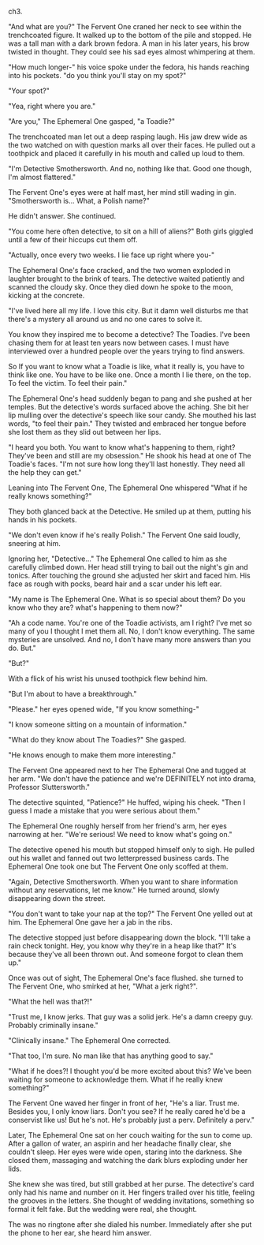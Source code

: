 ch3.

"And what are you?" The Fervent One craned her neck to see within the trenchcoated figure. It walked up to the bottom of the pile and stopped. He was a tall man with a dark brown fedora. A man in his later years, his brow twisted in thought. They could see his sad eyes almost whimpering at them.

"How much longer-" his voice spoke under the fedora, his hands reaching into his pockets. "do you think you'll stay on my spot?"

"Your spot?"

"Yea, right where you are."

"Are you," The Ephemeral One gasped, "a Toadie?"

The trenchcoated man let out a deep rasping laugh. His jaw drew wide as the two watched on with question marks all over their faces. He pulled out a toothpick and placed it carefully in his mouth and called up loud to them. 

"I'm Detective Smothersworth. And no, nothing like that. Good one though, I'm almost flattered."

The Fervent One's eyes were at half mast, her mind still wading in gin. "Smothersworth is... What, a Polish name?"

He didn't answer. She continued.

"You come here often detective, to sit on a hill of aliens?" Both girls giggled until a few of their hiccups cut them off.

"Actually, once every two weeks. I lie face up right where you-"

The Ephemeral One's face cracked, and the two women exploded in laughter brought to the brink of tears. The detective waited patiently and scanned the cloudy sky. Once they died down he spoke to the moon, kicking at the concrete.

"I've lived here all my life. I love this city. But it damn well disturbs me that there's a mystery all around us and no one cares to solve it.

You know they inspired me to become a detective? The Toadies. I've been chasing them for at least ten years now between cases. I must have interviewed over a hundred people over the years trying to find answers.

So If you want to know what a Toadie is like, what it really is, you have to think like one. You have to be like one. Once a month I lie there, on the top. To feel the victim. To feel their pain."

The Ephemeral One's head suddenly began to pang and she pushed at her temples. But the detective's words surfaced above the aching. She bit her lip mulling over the detective's speech like sour candy. She mouthed his last words, "to feel their pain." They twisted and embraced her tongue before she lost them as they slid out between her lips.

"I heard you both. You want to know what's happening to them, right? They've been and still are my obsession." He shook his head at one of The Toadie's faces. "I'm not sure how long they'll last honestly. They need all the help they can get."

Leaning into The Fervent One, The Ephemeral One whispered "What if he really knows something?"

They both glanced back at the Detective. He smiled up at them, putting his hands in his pockets.

"We don't even know if he's really Polish." The Fervent One said loudly, sneering at him.

Ignoring her, "Detective..." The Ephemeral One called to him as she carefully climbed down. Her head still trying to bail out the night's gin and tonics. After touching the ground she adjusted her skirt and faced him. His face as rough with pocks, beard hair and a scar under his left ear.

"My name is The Ephemeral One. What is so special about them? Do you know who they are? what's happening to them now?"

"Ah a code name. You're one of the Toadie activists, am I right? I've met so many of you I thought I met them all. No, I don't know everything. The same mysteries are unsolved. And no, I don't have many more answers than you do. But."

"But?"

With a flick of his wrist his unused toothpick flew behind him.

"But I'm about to have a breakthrough."

"Please." her eyes opened wide, "If you know something-"

"I know someone sitting on a mountain of information."

"What do they know about The Toadies?" She gasped.

"He knows enough to make them more interesting."

The Fervent One appeared next to her The Ephemeral One and tugged at her arm. "We don't have the patience and we're DEFINITELY not into drama, Professor Sluttersworth."

The detective squinted, "Patience?" He huffed, wiping his cheek. "Then I guess I made a mistake that you were serious about them."

The Ephemeral One roughly herself from her friend's arm, her eyes narrowing at her. "We're serious! We need to know what's going on."

The detective opened his mouth but stopped himself only to sigh. He pulled out his wallet and fanned out two letterpressed business cards. The Ephemeral One took one but The Fervent One only scoffed at them.

"Again, Detective Smothersworth. When you want to share information without any reservations, let me know." He turned around, slowly disappearing down the street.

"You don't want to take your nap at the top?" The Fervent One yelled out at him. The Ephemeral One gave her a jab in the ribs.

The detective stopped just before disappearing down the block. "I'll take a rain check tonight. Hey, you know why they're in a heap like that?" It's because they've all been thrown out. And someone forgot to clean them up."

Once was out of sight, The Ephemeral One's face flushed. she turned to The Fervent One, who  smirked at her, "What a jerk right?".

"What the hell was that?!"

"Trust me, I know jerks. That guy was a solid jerk. He's a damn creepy guy. Probably criminally insane."

"Clinically insane." The Ephemeral One corrected.

"That too, I'm sure. No man like that has anything good to say."

"What if he does?! I thought you'd be more excited about this? We've been waiting for someone to acknowledge them. What if he really knew something?"

The Fervent One waved her finger in front of her, "He's a liar. Trust me. Besides you, I only know liars. Don't you see? If he really cared he'd be a conservist like us! But he's not. He's probably just a perv. Definitely a perv." 




Later, The Ephemeral One sat on her couch waiting for the sun to come up. After a gallon of water, an aspirin and her headache finally clear, she couldn't sleep. Her eyes were wide open, staring into the darkness. She closed them, massaging and watching the dark blurs exploding under her lids.

She knew she was tired, but still grabbed at her purse. The detective's card only had his name and number on it. Her fingers trailed over his title, feeling the grooves in the letters. She thought of wedding invitations, something so formal it felt fake. But the wedding were real, she thought.

The was no ringtone after she dialed his number. Immediately after she put the phone to her ear, she heard him answer.
